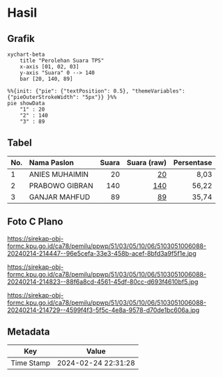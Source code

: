 # Hasil

## Grafik

```mermaid
xychart-beta
    title "Perolehan Suara TPS"
    x-axis [01, 02, 03]
    y-axis "Suara" 0 --> 140
    bar [20, 140, 89]
```

```mermaid
%%{init: {"pie": {"textPosition": 0.5}, "themeVariables": {"pieOuterStrokeWidth": "5px"}} }%%
pie showData
    "1" : 20
    "2" : 140
    "3" : 89
```

## Tabel

| No. | Nama Paslon    | Suara | Suara (raw) | Persentase |
|:--- |:-------------- | -----:| -----------:| ----------:|
| 1   | ANIES MUHAIMIN | 20    | [20][p-1]   | 8,03       |
| 2   | PRABOWO GIBRAN | 140   | [140][p-2]  | 56,22      |
| 3   | GANJAR MAHFUD  | 89    | [89][p-3]   | 35,74      |


[p-1]: https://github.com/gigit-pemilu/pemilu-2024-51-bali/blob/main/pilpres/hitung-suara/sub/51-bali/sub/03-badung/sub/05-kuta-selatan/sub/1006-jimbaran/sub/088-tps/sub/paslon-1.txt
[p-2]: https://github.com/gigit-pemilu/pemilu-2024-51-bali/blob/main/pilpres/hitung-suara/sub/51-bali/sub/03-badung/sub/05-kuta-selatan/sub/1006-jimbaran/sub/088-tps/sub/paslon-2.txt
[p-3]: https://github.com/gigit-pemilu/pemilu-2024-51-bali/blob/main/pilpres/hitung-suara/sub/51-bali/sub/03-badung/sub/05-kuta-selatan/sub/1006-jimbaran/sub/088-tps/sub/paslon-3.txt

## Foto C Plano

https://sirekap-obj-formc.kpu.go.id/ca78/pemilu/ppwp/51/03/05/10/06/5103051006088-20240214-214447--96e5cefa-33e3-458b-acef-8bfd3a9f5f1e.jpg

https://sirekap-obj-formc.kpu.go.id/ca78/pemilu/ppwp/51/03/05/10/06/5103051006088-20240214-214823--88f6a8cd-4561-45df-80cc-d693f4610bf5.jpg

https://sirekap-obj-formc.kpu.go.id/ca78/pemilu/ppwp/51/03/05/10/06/5103051006088-20240214-214729--4599f4f3-5f5c-4e8a-9578-d70de1bc606a.jpg


## Metadata

| Key        | Value               |
| ---------- | ------------------- |
| Time Stamp | 2024-02-24 22:31:28 |



